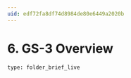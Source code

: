 ```yaml
---
uid: edf72fa8df74d8984de80e6449a2020b
---
```


# 6. GS-3 Overview
 
```ccard
type: folder_brief_live
```
 
